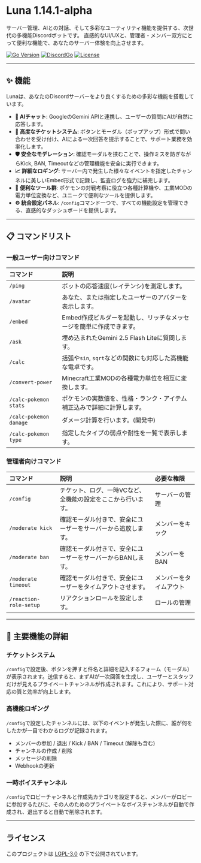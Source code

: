 # Luna 1.14.1-alpha

サーバー管理、AIとの対話、そして多彩なユーティリティ機能を提供する、次世代の多機能Discordボットです。
直感的なUI/UXと、管理者・メンバー双方にとって便利な機能で、あなたのサーバー体験を向上させます。

[![Go Version](https://img.shields.io/badge/Go-1.18%2B-blue.svg)](https://golang.org/)
[![DiscordGo](https://img.shields.io/badge/lib-DiscordGo-blue.svg)](https://github.com/bwmarrin/discordgo)
[![License](https://img.shields.io/badge/License-LGPL--3.0-blue.svg)](LICENSE)

---

## ✨ 機能

Lunaは、あなたのDiscordサーバーをより良くするための多彩な機能を搭載しています。

* **🤖 AIチャット**: GoogleのGemini APIと連携し、ユーザーの質問にAIが自然に応答します。
* **🎫 高度なチケットシステム**: ボタンとモーダル（ポップアップ）形式で問い合わせを受け付け、AIによる一次回答を提示することで、サポート業務を効率化します。
* **🛡️ 安全なモデレーション**: 確認モーダルを挟むことで、操作ミスを防ぎながらKick, BAN, Timeoutなどの管理機能を安全に実行できます。
* **📈 詳細なロギング**: サーバー内で発生した様々なイベントを指定したチャンネルに美しいEmbed形式で記録し、監査ログを強力に補完します。
* **🔧 便利なツール群**: ポケモンの対戦考察に役立つ各種計算機や、工業MODの電力単位変換など、ユニークで便利なツールを提供します。
* **⚙️ 統合設定パネル**: `/config`コマンド一つで、すべての機能設定を管理できる、直感的なダッシュボードを提供します。

---

## 📋 コマンドリスト

### **一般ユーザー向けコマンド**

| コマンド | 説明 |
|:---|:---|
| `/ping` | ボットの応答速度(レイテンシ)を測定します。 |
| `/avatar` | あなた、または指定したユーザーのアバターを表示します。|
| `/embed` | Embed作成ビルダーを起動し、リッチなメッセージを簡単に作成できます。|
| `/ask` | 埋め込まれたGemini 2.5 Flash Liteに質問します。 |
| `/calc` | 括弧や`sin`, `sqrt`などの関数にも対応した高機能な電卓です。 |
| `/convert-power` | Minecraft工業MODの各種電力単位を相互に変換します。 |
| `/calc-pokemon stats` | ポケモンの実数値を、性格・ランク・アイテム補正込みで詳細に計算します。 |
| `/calc-pokemon damage`| ダメージ計算を行います。(開発中) |
| `/calc-pokemon type` | 指定したタイプの弱点や耐性を一覧で表示します。 |

### **管理者向けコマンド**

| コマンド | 説明 | 必要な権限 |
|:---|:---|:---|
| `/config` | チケット、ログ、一時VCなど、全機能の設定をここから行います。 | サーバーの管理 |
| `/moderate kick` | 確認モーダル付きで、安全にユーザーをサーバーから追放します。| メンバーをキック |
| `/moderate ban` | 確認モーダル付きで、安全にユーザーをサーバーからBANします。| メンバーをBAN |
| `/moderate timeout` | 確認モーダル付きで、安全にユーザーをタイムアウトさせます。| メンバーをタイムアウト |
| `/reaction-role-setup` | リアクションロールを設定します。 | ロールの管理 |

---
## 🌟 主要機能の詳細

### チケットシステム
`/config`で設定後、ボタンを押すと件名と詳細を記入するフォーム（モーダル）が表示されます。送信すると、まずAIが一次回答を生成し、ユーザーとスタッフだけが見えるプライベートチャンネルが作成されます。これにより、サポート対応の質と効率が向上します。

### 高機能ロギング
`/config`で設定したチャンネルには、以下のイベントが発生した際に、誰が何をしたかが一目でわかるログが記録されます。
- メンバーの参加 / 退出 / Kick / BAN / Timeout (解除も含む)
- チャンネルの作成 / 削除
- メッセージの削除
- Webhookの更新

### 一時ボイスチャンネル
`/config`でロビーチャンネルと作成先カテゴリを設定すると、メンバーがロビーに参加するたびに、その人のためのプライベートなボイスチャンネルが自動で作成され、退出すると自動で削除されます。

---

## ライセンス
このプロジェクトは [LGPL-3.0](LICENSE) の下で公開されています。